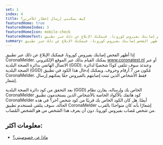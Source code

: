 ```yaml
---
set: 1
index: 4
title: كيف يمكنني إرسال إخطار للآخرين؟
featuredHome: true
featuredHomeIndex: 3
featuredHomeIcon: mobile-check
featuredHomeText: إذا أظهر الفحص إصابتك بفيروس كورونا، فيمكنك الإبلاغ عن ذلك عبر تطبيق...
summary: إذا أظهر الفحص إصابتك بفيروس كورونا، فيمكنك الإبلاغ عن ذلك عبر تطبيق
---
```

إذا أظهر الفحص إصابتك بفيروس كورونا، فيمكنك الإبلاغ عن ذلك عبر تطبيق CoronaMelder. يمكنك القيام بذلك عبر الموقع الإلكتروني www.coronatest.nl أو عبر الاتصال الهاتفي بدائرة الصحة البلدية (GGD). وعندئذ سوف تتلقى كودًا شخصيًا لدائرة الصحة البلدية (GGD) مُكون من 7 أرقام وحروف. ويمكنك إدخال هذا الكود في تطبيق CoronaMelder. فقط الأشخاص الذين ثبتت إصابتهم بالفيروس حقًا يمكنهم إرسال إشعار.

بعد التحقق من كود دائرة الصحة البلدية (GGD) الخاص بك وإرساله، يقارن نظام CoronaMelder كود هاتفك بالأكواد الخاصة بالأشخاص الذين يستخدمون تطبيق CoronaMelder أيضًا. هل كان الكود الخاص بك قريبًا من كود شخص آخر؟ في هذه الحالة، سوف يتلقى مُستخدم تطبيق CoronaMelder إشعارًا بأنه كان متواجدًا بالقرب من شخص مُصاب بفيروس كورونا. دون أن يعرف هذا الشخص من هو الشخص المُصاب.

## معلومات اكثر:
- <a href="/{{page.lang}}/faq/2-8-hoe-zit-het-met-mijn-privacy">ماذا عن خصوصيتي؟</a>

